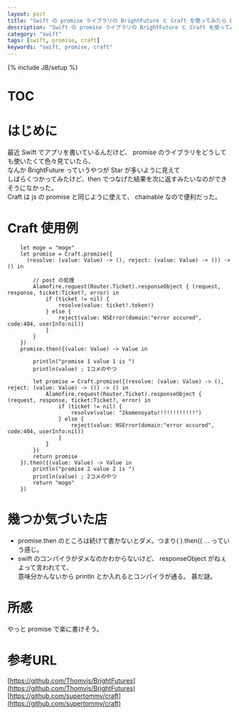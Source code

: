 ```yaml
---
layout: post
title: "Swift の promise ライブラリの BrightFuture と Craft を使ってみたら Craft のほうが良かった"
description: "Swift の promise ライブラリの BrightFuture と Craft を使ってみたら Craft のほうが良かった"
category: "swift"
tags: [swift, promise, craft]
keywords: "swift, promise, craft"
---
```


{% include JB/setup %}

# TOC

# はじめに
最近 Swift でアプリを書いているんだけど、 promise のライブラリをどうしても使いたくて色々見ていたら、  
なんか BrightFuture っていうやつが Star が多いように見えて  
しばらくつかってみたけど、then でつなげた結果を次に返すみたいなのができそうになかった。  
Craft は js の promise と同じように使えて、 chainable なので便利だった。  

# Craft 使用例

```
    let moge = "moge"
    let promise = Craft.promise({
      (resolve: (value: Value) -> (), reject: (value: Value) -> ()) -> () in

        // post の処理
        Alamofire.request(Router.Ticket).responseObject { (request, response, ticket:Ticket?, error) in
            if (ticket != nil) {
                resolve(value: ticket!.token!)
            } else {
                reject(value: NSError(domain:"error occured", code:404, userInfo:nil))
            }
        }
    })
    promise.then({(value: Value) -> Value in

        println("promise 1 value 1 is ")
        println(value) ; 1コメのやつ

        let promise = Craft.promise({(resolve: (value: Value) -> (), reject: (value: Value) -> ()) -> () in
            Alamofire.request(Router.Ticket).responseObject { (request, response, ticket:Ticket?, error) in
                if (ticket != nil) {
                    resolve(value: "2komenoyatu!!!!!!!!!!!!")
                } else {
                    reject(value: NSError(domain:"error occured", code:404, userInfo:nil))
                }
            }
        })
        return promise
    }).then({(value: Value) -> Value in
        println("promise 2 value 2 is ")
        println(value) ; 2コメのやつ
        return "mogo"
    })
```

# 幾つか気づいた店
 - promise.then のところは続けて書かないとダメ。つまり( ).then({ ... っていう感じ。  
 - swift のコンパイラがダメなのかわからないけど、 responseObject がねぇよって言われてて、  
 意味分かんないから println とか入れるとコンパイラが通る。 甚だ謎。  

# 所感
やっと promise で楽に書けそう。  

# 参考URL
[https://github.com/Thomvis/BrightFutures](https://github.com/Thomvis/BrightFutures)  
[https://github.com/supertommy/craft](https://github.com/supertommy/craft)  



